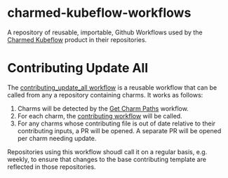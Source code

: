 # charmed-kubeflow-workflows

A repository of reusable, importable, Github Workflows used by the [Charmed Kubeflow](https://charmed-kubeflow.io/) product in their repositories.

# Contributing Update All

The [contributing_update_all workflow](/.github/workflows/contributing_update_all.yaml) is a reusable workflow that can be called from any a repository containing charms. It works as follows:
1. Charms will be detected by the [Get Charm Paths](/.github/workflows/get-charm-paths.sh) workflow.
1. For each charm, the [contributing workflow](https://github.com/canonical/kubeflow-ci/tree/main/actions/contributing-update) will be called.
1. For any charms whose contributing file is out of date relative to their contributing inputs, a PR will be opened. A separate PR will be opened per charm needing update.

Repositories using this workflow shoudl call it on a regular basis, e.g. weekly, to ensure that changes to the base contributing template are reflected in those repositories.


